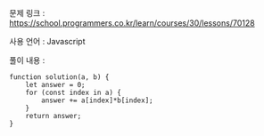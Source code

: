 문제 링크 : https://school.programmers.co.kr/learn/courses/30/lessons/70128

사용 언어 : Javascript

풀이 내용 :

```
function solution(a, b) {
    let answer = 0;
    for (const index in a) {
        answer += a[index]*b[index];
    }
    return answer;
}
```